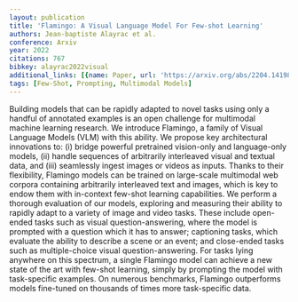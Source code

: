 ```yaml
---
layout: publication
title: 'Flamingo: A Visual Language Model For Few-shot Learning'
authors: Jean-baptiste Alayrac et al.
conference: Arxiv
year: 2022
citations: 767
bibkey: alayrac2022visual
additional_links: [{name: Paper, url: 'https://arxiv.org/abs/2204.14198'}]
tags: [Few-Shot, Prompting, Multimodal Models]
---
```

Building models that can be rapidly adapted to novel tasks using only a
handful of annotated examples is an open challenge for multimodal machine
learning research. We introduce Flamingo, a family of Visual Language Models
(VLM) with this ability. We propose key architectural innovations to: (i)
bridge powerful pretrained vision-only and language-only models, (ii) handle
sequences of arbitrarily interleaved visual and textual data, and (iii)
seamlessly ingest images or videos as inputs. Thanks to their flexibility,
Flamingo models can be trained on large-scale multimodal web corpora containing
arbitrarily interleaved text and images, which is key to endow them with
in-context few-shot learning capabilities. We perform a thorough evaluation of
our models, exploring and measuring their ability to rapidly adapt to a variety
of image and video tasks. These include open-ended tasks such as visual
question-answering, where the model is prompted with a question which it has to
answer; captioning tasks, which evaluate the ability to describe a scene or an
event; and close-ended tasks such as multiple-choice visual question-answering.
For tasks lying anywhere on this spectrum, a single Flamingo model can achieve
a new state of the art with few-shot learning, simply by prompting the model
with task-specific examples. On numerous benchmarks, Flamingo outperforms
models fine-tuned on thousands of times more task-specific data.